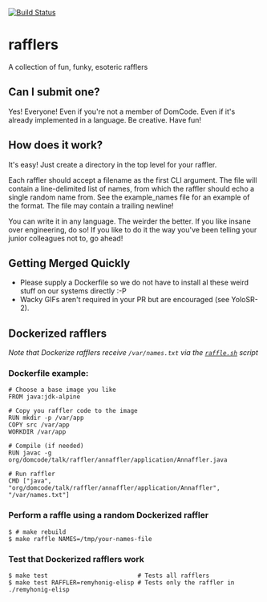 [![Build Status](https://travis-ci.org/domcode/rafflers.svg?branch=master)](https://travis-ci.org/domcode/rafflers)

# rafflers
A collection of fun, funky, esoteric rafflers

## Can I submit one?
Yes! Everyone! Even if you're not a member of DomCode. Even if it's already implemented in a language. Be creative. Have fun!

## How does it work?
It's easy! Just create a directory in the top level for your raffler.

Each raffler should accept a filename as the first CLI argument. The file will contain a line-delimited list of names, from which the raffler should echo a single random name from. See the example_names file for an example of the format. The file may contain a trailing newline!

You can write it in any language. The weirder the better. If you like insane over engineering, do so! If you like to do it the way you've been telling your junior colleagues not to, go ahead!

## Getting Merged Quickly
- Please supply a Dockerfile so we do not have to install al these weird stuff on our systems directly :-P
- Wacky GIFs aren't required in your PR but are encouraged (see YoloSR-2).

## Dockerized rafflers

 *Note that Dockerize rafflers receive `/var/names.txt` via the [`raffle.sh`](./raffle.sh) script*

### Dockerfile example:
```
# Choose a base image you like
FROM java:jdk-alpine

# Copy you raffler code to the image
RUN mkdir -p /var/app
COPY src /var/app
WORKDIR /var/app

# Compile (if needed)
RUN javac -g org/domcode/talk/raffler/annaffler/application/Annaffler.java

# Run raffler
CMD ["java", "org/domcode/talk/raffler/annaffler/application/Annaffler", "/var/names.txt"]
```

### Perform a raffle using a random Dockerized raffler

```shell-session
$ # make rebuild
$ make raffle NAMES=/tmp/your-names-file
```

### Test that Dockerized rafflers work

```shell-session
$ make test                         # Tests all rafflers
$ make test RAFFLER=remyhonig-elisp # Tests only the raffler in ./remyhonig-elisp
```
